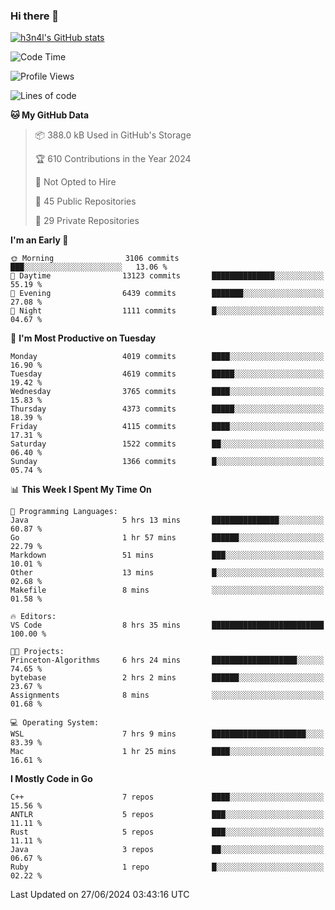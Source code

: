 ### Hi there 👋

[![h3n4l's GitHub stats](https://github-readme-stats.vercel.app/api?username=h3n4l&count_private=true&show_icons=true&theme=radical)](https://github.com/h3n4l/github-readme-stats)

<!--START_SECTION:waka-->
![Code Time](http://img.shields.io/badge/Code%20Time-1%2C882%20hrs%2020%20mins-blue)

![Profile Views](http://img.shields.io/badge/Profile%20Views-1-blue)

![Lines of code](https://img.shields.io/badge/From%20Hello%20World%20I%27ve%20Written-9.5%20million%20lines%20of%20code-blue)

**🐱 My GitHub Data** 

> 📦 388.0 kB Used in GitHub's Storage 
 > 
> 🏆 610 Contributions in the Year 2024
 > 
> 🚫 Not Opted to Hire
 > 
> 📜 45 Public Repositories 
 > 
> 🔑 29 Private Repositories 
 > 
**I'm an Early 🐤** 

```text
🌞 Morning                3106 commits        ███░░░░░░░░░░░░░░░░░░░░░░   13.06 % 
🌆 Daytime                13123 commits       ██████████████░░░░░░░░░░░   55.19 % 
🌃 Evening                6439 commits        ███████░░░░░░░░░░░░░░░░░░   27.08 % 
🌙 Night                  1111 commits        █░░░░░░░░░░░░░░░░░░░░░░░░   04.67 % 
```
📅 **I'm Most Productive on Tuesday** 

```text
Monday                   4019 commits        ████░░░░░░░░░░░░░░░░░░░░░   16.90 % 
Tuesday                  4619 commits        █████░░░░░░░░░░░░░░░░░░░░   19.42 % 
Wednesday                3765 commits        ████░░░░░░░░░░░░░░░░░░░░░   15.83 % 
Thursday                 4373 commits        █████░░░░░░░░░░░░░░░░░░░░   18.39 % 
Friday                   4115 commits        ████░░░░░░░░░░░░░░░░░░░░░   17.31 % 
Saturday                 1522 commits        ██░░░░░░░░░░░░░░░░░░░░░░░   06.40 % 
Sunday                   1366 commits        █░░░░░░░░░░░░░░░░░░░░░░░░   05.74 % 
```


📊 **This Week I Spent My Time On** 

```text
💬 Programming Languages: 
Java                     5 hrs 13 mins       ███████████████░░░░░░░░░░   60.87 % 
Go                       1 hr 57 mins        ██████░░░░░░░░░░░░░░░░░░░   22.79 % 
Markdown                 51 mins             ███░░░░░░░░░░░░░░░░░░░░░░   10.01 % 
Other                    13 mins             █░░░░░░░░░░░░░░░░░░░░░░░░   02.68 % 
Makefile                 8 mins              ░░░░░░░░░░░░░░░░░░░░░░░░░   01.58 % 

🔥 Editors: 
VS Code                  8 hrs 35 mins       █████████████████████████   100.00 % 

🐱‍💻 Projects: 
Princeton-Algorithms     6 hrs 24 mins       ███████████████████░░░░░░   74.65 % 
bytebase                 2 hrs 2 mins        ██████░░░░░░░░░░░░░░░░░░░   23.67 % 
Assignments              8 mins              ░░░░░░░░░░░░░░░░░░░░░░░░░   01.68 % 

💻 Operating System: 
WSL                      7 hrs 9 mins        █████████████████████░░░░   83.39 % 
Mac                      1 hr 25 mins        ████░░░░░░░░░░░░░░░░░░░░░   16.61 % 
```

**I Mostly Code in Go** 

```text
C++                      7 repos             ████░░░░░░░░░░░░░░░░░░░░░   15.56 % 
ANTLR                    5 repos             ███░░░░░░░░░░░░░░░░░░░░░░   11.11 % 
Rust                     5 repos             ███░░░░░░░░░░░░░░░░░░░░░░   11.11 % 
Java                     3 repos             ██░░░░░░░░░░░░░░░░░░░░░░░   06.67 % 
Ruby                     1 repo              █░░░░░░░░░░░░░░░░░░░░░░░░   02.22 % 
```




 Last Updated on 27/06/2024 03:43:16 UTC
<!--END_SECTION:waka-->

